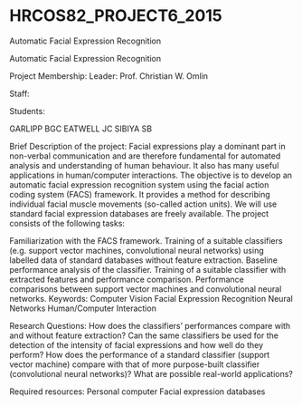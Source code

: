 # HRCOS82_PROJECT6_2015
Automatic Facial Expression Recognition

Automatic Facial Expression Recognition

Project Membership:
Leader: Prof. Christian W. Omlin 

Staff:

Students:

GARLIPP BGC
EATWELL JC
SIBIYA SB

Brief Description of the project:
Facial expressions play a dominant part in non-verbal communication and are therefore fundamental for automated analysis and understanding of human behaviour. It also has many useful applications in human/computer interactions.   The objective is to develop an automatic facial expression recognition system using the facial action coding system (FACS) framework. It provides a method for describing individual facial muscle movements (so-called action units). We will use standard facial expression databases are freely available.   The project consists of the following tasks:

Familiarization with the FACS framework.
Training of a suitable classifiers (e.g. support vector machines, convolutional neural networks) using labelled data of standard databases without feature extraction.
Baseline performance analysis of the classifier.
Training of a suitable classifier with extracted features and performance comparison.
Performance comparisons between support vector machines and convolutional neural networks.
  Keywords: Computer Vision Facial Expression Recognition Neural Networks Human/Computer Interaction  

Research Questions:
How does the classifiers’ performances compare with and without feature extraction? Can the same classifiers be used for the detection of the intensity of facial expressions and how well do they perform? How does the performance of a standard classifier (support vector machine) compare with that of more purpose-built classifier (convolutional neural networks)? What are possible real-world applications?  

Required resources:
Personal computer Facial expression databases
